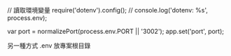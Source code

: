 // 讀取環境變量
require('dotenv').config();
// console.log('dotenv: %s', process.env);

var port = normalizePort(process.env.PORT || '3002');
app.set('port', port);

另一種方式 .env 放專案根目錄
